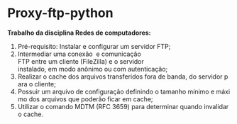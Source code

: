 # Proxy-ftp-python
**Trabalho da disciplina Redes de computadores:** 

1. Pré-requisito: Instalar e configurar um servidor FTP;
2. Intermediar uma conexão  e comunicação  FTP entre um cliente (FileZilla) e o servidor instalado, em modo anônimo ou com autenticação;
3. Realizar o cache dos arquivos transferidos fora de banda, do servidor para o cliente;
4. Possuir um arquivo de configuração definindo o tamanho mínimo e máximo dos arquivos que poderão ficar em cache;
5. Utilizar o comando MDTM (RFC 3659) para determinar quando invalidar o cache.
